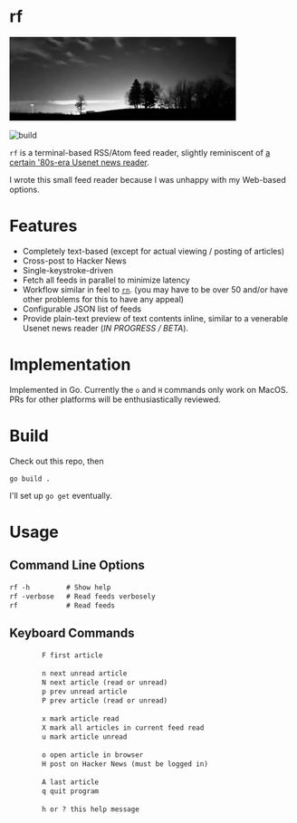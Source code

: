 # rf

<img src="nightscan.jpeg" width="400">

![build](https://github.com/eigenhombre/rf/actions/workflows/build.yml/badge.svg)

`rf` is a terminal-based RSS/Atom feed reader, slightly reminiscent of [a certain '80s-era Usenet news reader](https://en.wikipedia.org/wiki/Rn_(newsreader)).

I wrote this small feed reader because I was unhappy with my Web-based options.

# Features

- Completely text-based (except for actual viewing / posting of articles)
- Cross-post to Hacker News
- Single-keystroke-driven
- Fetch all feeds in parallel to minimize latency
- Workflow similar in feel to [`rn`](https://en.wikipedia.org/wiki/Rn_(newsreader)).  (you may have to be over 50 and/or have other problems for this to have any appeal)
- Configurable JSON list of feeds
- Provide plain-text preview of text contents inline, similar to a venerable Usenet news reader (*IN PROGRESS / BETA*).

# Implementation

Implemented in Go.  Currently the `o` and `H` commands only work on MacOS.  PRs for other platforms will be enthusiastically reviewed.

# Build

Check out this repo, then

    go build .

I'll set up `go get` eventually.

# Usage

## Command Line Options

    rf -h         # Show help
    rf -verbose   # Read feeds verbosely
    rf            # Read feeds

## Keyboard Commands

			F first article

			n next unread article
			N next article (read or unread)
			p prev unread article
			P prev article (read or unread)

			x mark article read
			X mark all articles in current feed read
			u mark article unread

			o open article in browser
			H post on Hacker News (must be logged in)

			A last article
			q quit program

			h or ? this help message
